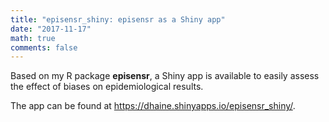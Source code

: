 ```yaml
---
title: "episensr_shiny: episensr as a Shiny app"
date: "2017-11-17"
math: true
comments: false
---
```


Based on my R package **episensr**, a Shiny app is available to easily assess
the effect of biases on epidemiological results.

The app can be found at <https://dhaine.shinyapps.io/episensr_shiny/>.
